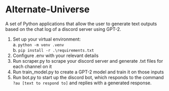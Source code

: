 # Alternate-Universe
A set of Python applications that allow the user to generate text outputs based on the chat log of a discord server using GPT-2.
1. Set up your virtual environment:  
  a. `python -m venv .venv`  
  b. `pip install -r .\requirements.txt`  
2. Configure .env with your relevant details
3. Run scraper.py to scrape your discord server and generate .txt files for each channel on it
4. Run train_model.py to create a GPT-2 model and train it on those inputs
5. Run bot.py to start up the discord bot, which responds to the command `?au [text to respond to]` and replies with a generated response.
